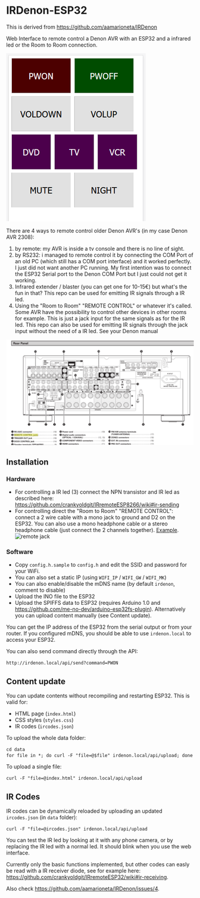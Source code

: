 # IRDenon-ESP32

This is derived from https://github.com/aamarioneta/IRDenon

Web Interface to remote control a Denon AVR with an ESP32 and a infrared led or the Room to Room connection.

![denon rear](images/web-interface.PNG)

There are 4 ways to remote control older Denon AVR's (in my case Denon AVR 2308):
1. by remote: my AVR is inside a tv console and there is no line of sight.
2. by RS232: i managed to remote control it by connecting the COM Port of an old PC (which still has a COM port interface) and it worked perfectly. I just did not want another PC running. My first intention was to connect the ESP32 Serial port to the Denon COM Port but I just could not get it working.
3. Infrared extender / blaster (you can get one for 10-15€) but what's the fun in that? This repo can be used for emitting IR signals through a IR led.
4. Using the "Room to Room" "REMOTE CONTROL" or whatever it's called. Some AVR have the possibility to control other devices in other rooms for example. This is just a jack input for the same signals as for the IR led. This repo can also be used for emitting IR signals through the jack input without the need of a IR led. See your Denon manual

![denon rear](images/denon-rear.PNG)

## Installation

### Hardware 

- For controlling a IR led (3) connect the NPN transistor and IR led as described here:
https://github.com/crankyoldgit/IRremoteESP8266/wiki#ir-sending
- For controlling direct the "Room to Room" "REMOTE CONTROL": connect a 2 wire cable with a mono jack to ground and D2 on the ESP32. You can also use a mono headphone cable or a stereo headphone cable (just connect the 2 channels together). [Example](https://www.amazon.com/gp/product/B0BXWLDW5W/ref=ppx_yo_dt_b_asin_title_o00_s00?ie=UTF8&psc=1). 
![remote jack](images/IMG_20200223_090247_1.jpg)

### Software

- Copy `config.h.sample` to `config.h` and edit the SSID and password for your WiFi.
- You can also set a static IP (using `WIFI_IP` / `WIFI_GW` / `WIFI_MK`)
- You can also enable/disable the mDNS name (by default `irdenon`, comment to disable)
- Upload the INO file to the ESP32
- Upload the SPIFFS data to ESP32 (requires Arduino 1.0 and https://github.com/me-no-dev/arduino-esp32fs-plugin). Alternatively you can upload content manually (see Content update).

You can get the IP address of the ESP32 from the serial output or from your router. If you configured mDNS, you should be able to use `irdenon.local` to access your ESP32.

You can also send command directly through the API:
```
http://irdenon.local/api/send?command=PWON
```

## Content update

You can update contents without recompiling and restarting ESP32. This is valid for:
- HTML page (`index.html`)
- CSS styles (`styles.css`)
- IR codes (`ircodes.json`)

To upload the whole data folder:

```
cd data
for file in *; do curl -F "file=@$file" irdenon.local/api/upload; done
```

To upload a single file:

```
curl -F "file=@index.html" irdenon.local/api/upload
```

## IR Codes

IR codes can be dynamically reloaded by uploading an updated `ircodes.json` (in `data` folder):

```
curl -F "file=@ircodes.json" irdenon.local/api/upload
```

You can test the IR led by looking at it with any phone camera, or by replacing the IR led with a normal led. It should blink when you use the web interface.

Currently only the basic functions implemented, but other codes can easly be read with a IR receiver diode, see for example here: https://github.com/crankyoldgit/IRremoteESP32/wiki#ir-receiving.

Also check https://github.com/aamarioneta/IRDenon/issues/4.
